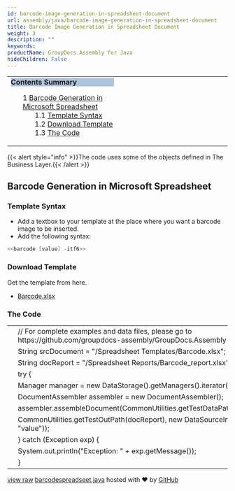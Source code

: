 ```yaml
---
id: barcode-image-generation-in-spreadsheet-document
url: assembly/java/barcode-image-generation-in-spreadsheet-document
title: Barcode Image Generation in Spreadsheet Document
weight: 3
description: ""
keywords: 
productName: GroupDocs.Assembly for Java
hideChildren: False
---
```

<table class="sectionMacro" border="0" cellpadding="5" cellspacing="0" width="100%"><tbody><tr><td valign="top" width="50%"><div class="panel" style="border-top-width: 1px; border-right-width: 1px; border-bottom-width: 1px; border-left-width: 1px;"><div class="panelHeader" style="border-bottom-width: 1px; background-color: rgb(176, 196, 222);"><b>Contents Summary</b></div><div class="panelContent"><style type="text/css">div.rbtoc1590607146300 { padding-top: 0px; padding-right: 0px; padding-bottom: 0px; padding-left: 0px; }div.rbtoc1590607146300 ul { list-style-type: none; list-style-image: none; margin-left: 0px; }div.rbtoc1590607146300 li { margin-left: 0px; padding-left: 0px; }</style><div class="toc rbtoc1590607146300"><ul class="toc-indentation"><li><span class="TOCOutline">1</span> <a href="#BarcodeImageGenerationinSpreadsheetDocument-BarcodeGenerationinMicrosoftSpreadsheet">Barcode Generation in Microsoft Spreadsheet</a><ul class="toc-indentation"><li><span class="TOCOutline">1.1</span> <a href="#BarcodeImageGenerationinSpreadsheetDocument-TemplateSyntax">Template Syntax</a></li><li><span class="TOCOutline">1.2</span> <a href="#BarcodeImageGenerationinSpreadsheetDocument-DownloadTemplate">Download Template</a></li><li><span class="TOCOutline">1.3</span> <a href="#BarcodeImageGenerationinSpreadsheetDocument-TheCode">The Code</a></li></ul></li></ul></div></div></div></td><td valign="top">&nbsp;</td></tr></tbody></table>

{{< alert style="info" >}}The code uses some of the objects defined in The Business Layer.{{< /alert >}}

## Barcode Generation in Microsoft Spreadsheet

### Template Syntax

*   Add a textbox to your template at the place where you want a barcode image to be inserted.
*   Add the following syntax:

```csharp
<<barcode [value] -itf6>>

```

### Download Template

Get the template from here.

*   [Barcode.xlsx](https://github.com/groupdocs-assembly/GroupDocs.Assembly-for-Java/blob/master/Examples/GroupDocs.Assembly.Examples.Java/Data/Storage/Spreadsheet%20Templates/Barcode.xlsx?raw=true)

### The Code

<table class="highlight tab-size js-file-line-container" data-tab-size="8" data-paste-markdown-skip=""><tbody><tr><td id="file-barcodespreadseet-java-L1" class="blob-num js-line-number" data-line-number="1"></td><td id="file-barcodespreadseet-java-LC1" class="blob-code blob-code-inner js-file-line"><span class="pl-c"><span class="pl-c">//</span> For complete examples and data files, please go to https://github.com/groupdocs-assembly/GroupDocs.Assembly-for-Java</span></td></tr><tr><td id="file-barcodespreadseet-java-L2" class="blob-num js-line-number" data-line-number="2"></td><td id="file-barcodespreadseet-java-LC2" class="blob-code blob-code-inner js-file-line"><span class="pl-smi">String</span> srcDocument <span class="pl-k">=</span> <span class="pl-s"><span class="pl-pds">"</span>/Spreadsheet Templates/Barcode.xlsx<span class="pl-pds">"</span></span>;</td></tr><tr><td id="file-barcodespreadseet-java-L3" class="blob-num js-line-number" data-line-number="3"></td><td id="file-barcodespreadseet-java-LC3" class="blob-code blob-code-inner js-file-line"><span class="pl-smi">String</span> docReport <span class="pl-k">=</span> <span class="pl-s"><span class="pl-pds">"</span>/Spreadsheet Reports/Barcode_report.xlsx<span class="pl-pds">"</span></span>;</td></tr><tr><td id="file-barcodespreadseet-java-L4" class="blob-num js-line-number" data-line-number="4"></td><td id="file-barcodespreadseet-java-LC4" class="blob-code blob-code-inner js-file-line"><span class="pl-k">try</span> {</td></tr><tr><td id="file-barcodespreadseet-java-L5" class="blob-num js-line-number" data-line-number="5"></td><td id="file-barcodespreadseet-java-LC5" class="blob-code blob-code-inner js-file-line"><span class="pl-smi">Manager</span> manager <span class="pl-k">=</span> <span class="pl-k">new</span> <span class="pl-smi">DataStorage</span>()<span class="pl-k">.</span>getManagers()<span class="pl-k">.</span>iterator()<span class="pl-k">.</span>next();</td></tr><tr><td id="file-barcodespreadseet-java-L6" class="blob-num js-line-number" data-line-number="6"></td><td id="file-barcodespreadseet-java-LC6" class="blob-code blob-code-inner js-file-line"><span class="pl-smi">DocumentAssembler</span> assembler <span class="pl-k">=</span> <span class="pl-k">new</span> <span class="pl-smi">DocumentAssembler</span>();</td></tr><tr><td id="file-barcodespreadseet-java-L7" class="blob-num js-line-number" data-line-number="7"></td><td id="file-barcodespreadseet-java-LC7" class="blob-code blob-code-inner js-file-line">assembler<span class="pl-k">.</span>assembleDocument(<span class="pl-smi">CommonUtilities</span><span class="pl-k">.</span>getTestDataPath(srcDocument),</td></tr><tr><td id="file-barcodespreadseet-java-L8" class="blob-num js-line-number" data-line-number="8"></td><td id="file-barcodespreadseet-java-LC8" class="blob-code blob-code-inner js-file-line"><span class="pl-smi">CommonUtilities</span><span class="pl-k">.</span>getTestOutPath(docReport), <span class="pl-k">new</span> <span class="pl-smi">DataSourceInfo</span>(<span class="pl-s"><span class="pl-pds">"</span>854283<span class="pl-pds">"</span></span>, <span class="pl-s"><span class="pl-pds">"</span>value<span class="pl-pds">"</span></span>));</td></tr><tr><td id="file-barcodespreadseet-java-L9" class="blob-num js-line-number" data-line-number="9"></td><td id="file-barcodespreadseet-java-LC9" class="blob-code blob-code-inner js-file-line">} <span class="pl-k">catch</span> (<span class="pl-smi">Exception</span> exp) {</td></tr><tr><td id="file-barcodespreadseet-java-L10" class="blob-num js-line-number" data-line-number="10"></td><td id="file-barcodespreadseet-java-LC10" class="blob-code blob-code-inner js-file-line"><span class="pl-smi">System</span><span class="pl-k">.</span>out<span class="pl-k">.</span>println(<span class="pl-s"><span class="pl-pds">"</span>Exception: <span class="pl-pds">"</span></span> <span class="pl-k">+</span> exp<span class="pl-k">.</span>getMessage());</td></tr><tr><td id="file-barcodespreadseet-java-L11" class="blob-num js-line-number" data-line-number="11"></td><td id="file-barcodespreadseet-java-LC11" class="blob-code blob-code-inner js-file-line">}</td></tr></tbody></table>

[view raw](https://gist.github.com/GroupDocsGists/6cbbbc4a26730834f9d428617028a33e/raw/dae5f9875cea49f67e23353059bb2ea4347e7bf9/barcodespreadseet.java) [barcodespreadseet.java](https://gist.github.com/GroupDocsGists/6cbbbc4a26730834f9d428617028a33e#file-barcodespreadseet-java) hosted with ❤ by [GitHub](https://github.com)
